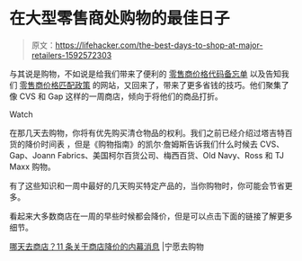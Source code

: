 # 在大型零售商处购物的最佳日子

> 原文：<https://lifehacker.com/the-best-days-to-shop-at-major-retailers-1592572303>

与其说是购物，不如说是给我们带来了便利的 [零售商价格代码备忘单](https://lifehacker.com/crack-the-price-tag-codes-for-major-retailers-with-this-1588678783) 以及告知我们 [零售商价格匹配政策](http://lifehacker.com/know-these-major-retailers-online-price-match-policies-1501472181) 的网站，又回来了，带来了更多省钱的技巧。他们聚集了像 CVS 和 Gap 这样的一周商店，倾向于将他们的商品打折。

Watch

在那几天去购物，你将有优先购买清仓物品的权利。我们之前已经介绍过塔吉特百货的降价时间表 ，但是《购物指南》的凯尔·詹姆斯告诉我们什么时候去 CVS、Gap、Joann Fabrics、美国柯尔百货公司、梅西百货、Old Navy、Ross 和 TJ Maxx 购物。

有了这些知识和一周中最好的几天购买特定产品的，当你购物时，你可能会节省更多。

看起来大多数商店在一周的早些时候都会降价，但是可以点击下面的链接了解更多细节。

[哪天去商店？11 条关于商店降价的内幕消息](http://www.rather-be-shopping.com/blog/2014/06/09/insider-tips-on-store-markdowns/) |宁愿去购物